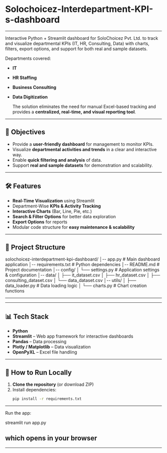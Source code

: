 # Solochoicez-Interdepartment-KPI-s-dashboard
---

Interactive Python + Streamlit dashboard for SoloChoicez Pvt. Ltd. to track and visualize departmental KPIs (IT, HR, Consulting, Data) with charts, filters, export options, and support for both real and sample datasets.

Departments covered:
- **IT**
- **HR Staffing**
- **Business Consulting**
- **Data Digitization**

  The solution eliminates the need for manual Excel-based tracking and provides a **centralized, real-time, and visual reporting tool**.

----

## 🎯 Objectives
- Provide a **user-friendly dashboard** for management to monitor KPIs.
- Visualize **departmental activities and trends** in a clear and interactive way.
- Enable **quick filtering and analysis** of data.
- Support **real and sample datasets** for demonstration and scalability.

----
## 🛠️ Features
- **Real-Time Visualization** using Streamlit
- Department-Wise **KPIs & Activity Tracking**
- **Interactive Charts** (Bar, Line, Pie, etc.)
- **Search & Filter Options** for better data exploration
- **Export Options** for reports
- Modular code structure for **easy maintenance & scalability**

----

## 📂 Project Structure
solochoicez-interdepartment-kpi-dashboard/
│-- app.py # Main dashboard application
│-- requirements.txt # Python dependencies
│-- README.md # Project documentation
│-- config/
│ └── settings.py # Application settings & configuration
│-- data/
│ ├── it_dataset.csv
│ ├── hr_dataset.csv
│ ├── consulting_dataset.csv
│ └── data_dataset.csv
│-- utils/
│ ├── data_loader.py # Data loading logic
│ └── charts.py # Chart creation functions


---


---

## 📊 Tech Stack
- **Python**
- **Streamlit** – Web app framework for interactive dashboards
- **Pandas** – Data processing
- **Plotly / Matplotlib** – Data visualization
- **OpenPyXL** – Excel file handling

---

## 🚀 How to Run Locally
1. **Clone the repository** (or download ZIP)
2. Install dependencies:
   ```bash
   pip install -r requirements.txt

---
Run the app:

streamlit run app.py

which opens in your browser
---
---

